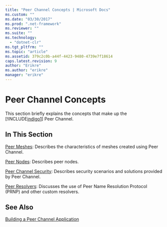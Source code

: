```yaml
---
title: "Peer Channel Concepts | Microsoft Docs"
ms.custom: ""
ms.date: "03/30/2017"
ms.prod: ".net-framework"
ms.reviewer: ""
ms.suite: ""
ms.technology: 
  - "dotnet-clr"
ms.tgt_pltfrm: ""
ms.topic: "article"
ms.assetid: 379c2c0b-a44f-4423-9480-4739e7f18614
caps.latest.revision: 9
author: "Erikre"
ms.author: "erikre"
manager: "erikre"
---
```

# Peer Channel Concepts
This section briefly explains the concepts that make up the [!INCLUDE[indigo1](../../../../includes/indigo1-md.md)] Peer Channel.  
  
## In This Section  
 [Peer Meshes](../../../../docs/framework/wcf/feature-details/peer-meshes.md):  Describes the characteristics of meshes created using Peer Channel.  
  
 [Peer Nodes](../../../../docs/framework/wcf/feature-details/peer-nodes.md):  Describes peer nodes.  
  
 [Peer Channel Security](../../../../docs/framework/wcf/feature-details/peer-channel-security.md):  Describes security scenarios and solutions provided by Peer Channel.  
  
 [Peer Resolvers](../../../../docs/framework/wcf/feature-details/peer-resolvers.md):  Discusses the use of Peer Name Resolution Protocol (PRNP) and other custom resolvers.  
  
## See Also  
 [Building a Peer Channel Application](../../../../docs/framework/wcf/feature-details/building-a-peer-channel-application.md)